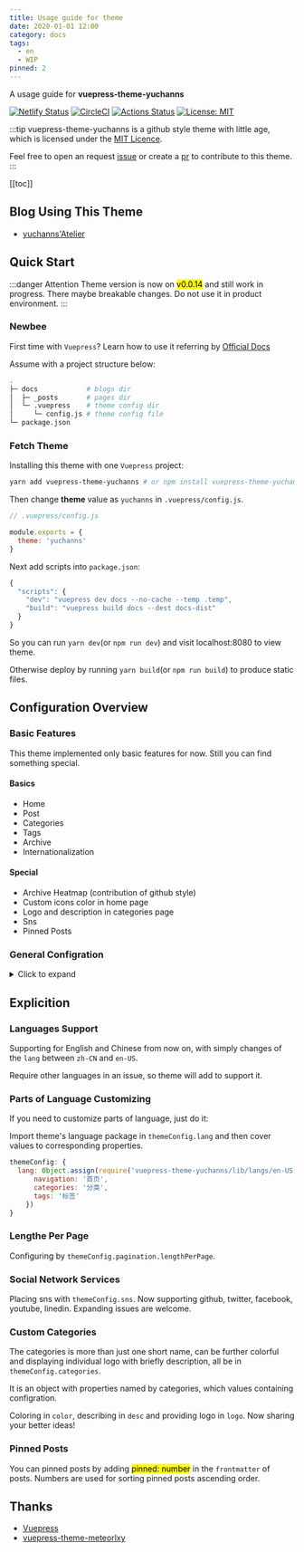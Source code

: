 ```yaml
---
title: Usage guide for theme
date: 2020-01-01 12:00
category: docs
tags:
  - en
  - WIP
pinned: 2
---
```

A usage guide for **vuepress-theme-yuchanns**

[![Netlify Status](https://api.netlify.com/api/v1/badges/adac5706-bf93-419a-a239-782fa94d4358/deploy-status)](https://app.netlify.com/sites/vuepress-theme-yuchanns/deploys)
[![CircleCI](https://circleci.com/gh/yuchanns/vuepress-theme-yuchanns/tree/master.svg?style=svg&circle-token=7d312c35e3cb469cdfef653f334741bb26052888)](https://circleci.com/gh/yuchanns/vuepress-theme-yuchanns/tree/master)
[![Actions Status](https://github.com/yuchanns/vuepress-theme-yuchanns/workflows/Node%20CI/badge.svg)](https://github.com/yuchanns/vuepress-theme-yuchanns/actions)
[![License: MIT](https://img.shields.io/badge/License-MIT-yellow.svg)](https://github.com/yuchanns/vuepress-theme-yuchanns/blob/master/LICENSE)

:::tip
vuepress-theme-yuchanns is a github style theme with little age, which is licensed under the [MIT Licence](https://github.com/yuchanns/vuepress-theme-yuchanns/blob/master/LICENSE).

Feel free to open an request [issue](https://github.com/yuchanns/vuepress-theme-yuchanns/issues/new) or create a [pr](https://github.com/yuchanns/vuepress-theme-yuchanns/compare) to contribute to this theme.
:::
<!-- more -->

[[toc]]

## Blog Using This Theme
* [yuchanns'Atelier](https://yuchanns.org)

## Quick Start
:::danger Attention
Theme version is now on <mark>v0.0.14</mark> and still work in progress. There maybe breakable changes. Do not use it in product environment.
:::
### Newbee
First time with `Vuepress`? Learn how to use it referring by [Official Docs](https://vuepress.vuejs.org)

Assume with a project structure below:
```sh
.
├─ docs            # blogs dir
│  ├─ _posts       # pages dir
│  └─ .vuepress    # theme config dir
│     └─ config.js # theme config file
└─ package.json
```
### Fetch Theme
Installing this theme with one `Vuepress` project:
```sh
yarn add vuepress-theme-yuchanns # or npm install vuepress-theme-yuchanns
```
Then change **theme** value as `yuchanns` in `.vuepress/config.js`.
```js
// .vuepress/config.js

module.exports = {
  theme: 'yuchanns'
}
```
Next add scripts into `package.json`:
```js
{
  "scripts": {
    "dev": "vuepress dev docs --no-cache --temp .temp",
    "build": "vuepress build docs --dest docs-dist"
  }
}
```
So you can run `yarn dev`(or `npm run dev`) and visit localhost:8080 to view theme.

Otherwise deploy by running `yarn build`(or `npm run build`) to produce static files.

## Configuration Overview
### Basic Features
This theme implemented only basic features for now. Still you can find something special.

#### Basics
* Home
* Post
* Categories
* Tags
* Archive
* Internationalization

#### Special
* Archive Heatmap (contribution of github style)
* Custom icons color in home page
* Logo and description in categories page
* Sns
* Pinned Posts

### General Configration
<details>
<summary>Click to expand</summary>

```js
module.exports = {
  title: 'vuepress-theme-yuchanns',

  description: 'a Vuepress theme presented by yuchanns',

  theme: 'yuchanns',

  locales: {
    '/': {
      lang: 'en-US'
    }
  },

  themeConfig: {
    lang: 'en-US',

    pagination: {
      lengthPerPage: 5
    },

    sns: {
      github: {
        account: 'yuchanns',
        link: 'https://github.com/yuchanns'
      },
      twitter: {
        account: 'airamusume',
        link: 'https://twitter.com/airamusume'
      },
      facebook: {
        account: 'airamusume',
        link: 'https://www.facebook.com/airamusume'
      },
      youtube: {
        account: 'Github',
        link: 'https://www.youtube.com/github'
      },
      linkedin: {
        account: 'Github',
        link: 'https://www.linkedin.com/company/github'
      }
    },

    categories: {
      docs: { color: '#e34c26', desc: 'Showing the usage of vuepress-theme-yuchanns.展示本主题的使用方法' }
    }
  }
}
```
</details>

## Explicition
### Languages Support
Supporting for English and Chinese from now on, with simply changes of the `lang` between `zh-CN` and `en-US`.

Require other languages in an issue, so theme will add to support it.

### Parts of Language Customizing

If you need to customize parts of language, just do it:

Import theme's language package in `themeConfig.lang` and then cover values to corresponding properties.

```js
themeConfig: {
  lang: Object.assign(require('vuepress-theme-yuchanns/lib/langs/en-US'), {
      navigation: '首页',
      categories: '分类',
      tags: '标签'
    })
}
```

### Lengthe Per Page
Configuring by `themeConfig.pagination.lengthPerPage`.

### Social Network Services
Placing sns with `themeConfig.sns`. Now supporting github, twitter, facebook, youtube, linedin. Expanding issues are welcome.

### Custom Categories
The categories is more than just one short name, can be further colorful and displaying individual logo with briefly description, all be in `themeConfig.categories`.

It is an object with properties named by categories, which values containing configration.

Coloring in `color`, describing in `desc` and providing logo in `logo`. Now sharing your better ideas!

### Pinned Posts
You can pinned posts by adding <mark>pinned: number</mark> in the `frontmatter` of posts. Numbers are used for sorting pinned posts ascending order.

## Thanks
* [Vuepress](https://github.com/vuejs/vuepress)
* [vuepress-theme-meteorlxy](https://github.com/meteorlxy/vuepress-theme-meteorlxy)

